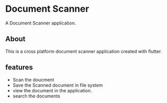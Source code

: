 # Document Scanner

A Document Scanner application.

## About
  This is a cross platform  document scanner application created with flutter.
  
## features
-  Scan the doucment
-  Save the Scanned document in file system
-  view the document in the application.
-  search the documents
